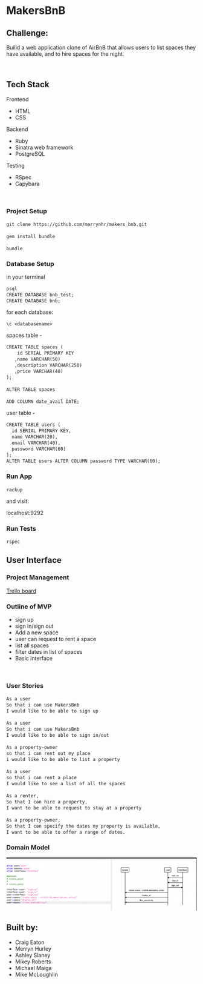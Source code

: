 MakersBnB
==============
Challenge:
 -------
Builld a web application clone of AirBnB that allows users to list spaces they have available, and to hire spaces for the night.

<p>&nbsp;</p>

## Tech Stack
Frontend
* HTML
* CSS

Backend
* Ruby
* Sinatra web framework
* PostgreSQL

Testing
* RSpec
* Capybara 
<p>&nbsp;</p>


### Project Setup
```
git clone https://github.com/merrynhr/makers_bnb.git

gem install bundle

bundle
```
### Database Setup

in your terminal
```
psql
CREATE DATABASE bnb_test;
CREATE DATABASE bnb;
```
for each database: 
```
\c <databasename>
```
spaces table -

```
CREATE TABLE spaces (
    id SERIAL PRIMARY KEY
   ,name VARCHAR(50)
   ,description VARCHAR(250)
   ,price VARCHAR(40)
);

ALTER TABLE spaces

ADD COLUMN date_avail DATE;
```
user table -
```
CREATE TABLE users (
  id SERIAL PRIMARY KEY,
  name VARCHAR(20),
  email VARCHAR(40),
  password VARCHAR(60)
);
ALTER TABLE users ALTER COLUMN password TYPE VARCHAR(60);
```

### Run App

```
rackup
```
and visit:

localhost:9292

### Run Tests
```
rspec
```
## User Interface 



### Project Management

<a href="https://trello.com/b/0tNUI2iX/toomanymichaels">Trello board</a>


### Outline of MVP

* sign up
* sign in/sign out
* Add a new space
* user can request to rent a space
* list all spaces
* filter dates in list of spaces
* Basic interface

<p>&nbsp;</p>

### User Stories
```
As a user
So that i can use MakersBnb
I would like to be able to sign up

As a user
So that i can use MakersBnb
I would like to be able to sign in/out

As a property-owner
so that i can rent out my place
i would like to be able to list a property 

As a user
so that i can rent a place
I would like to see a list of all the spaces

As a renter,
So that I can hire a property,
I want to be able to request to stay at a property

As a property-owner,
So that I can specify the dates my property is available,
I want to be able to offer a range of dates.
```


### Domain Model

![Domain](images/domain.png)



## Built by:

* Craig Eaton
* Merryn Hurley
* Ashley Slaney 
* Mikey Roberts
* Michael Maiga
* Mike McLoughlin



